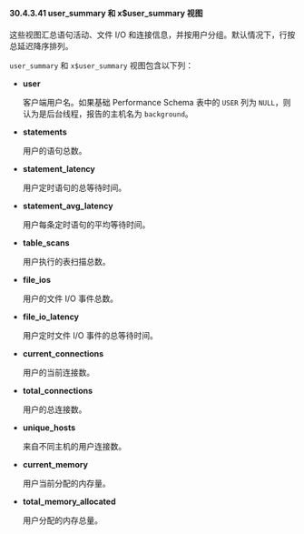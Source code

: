 #### 30.4.3.41 user_summary 和 x$user_summary 视图

这些视图汇总语句活动、文件 I/O 和连接信息，并按用户分组。默认情况下，行按总延迟降序排列。

`user_summary` 和 `x$user_summary` 视图包含以下列：

- **user**

  客户端用户名。如果基础 Performance Schema 表中的 `USER` 列为 `NULL`，则认为是后台线程，报告的主机名为 `background`。

- **statements**

  用户的语句总数。

- **statement_latency**

  用户定时语句的总等待时间。

- **statement_avg_latency**

  用户每条定时语句的平均等待时间。

- **table_scans**

  用户执行的表扫描总数。

- **file_ios**

  用户的文件 I/O 事件总数。

- **file_io_latency**

  用户定时文件 I/O 事件的总等待时间。

- **current_connections**

  用户的当前连接数。

- **total_connections**

  用户的总连接数。

- **unique_hosts**

  来自不同主机的用户连接数。

- **current_memory**

  用户当前分配的内存量。

- **total_memory_allocated**

  用户分配的内存总量。